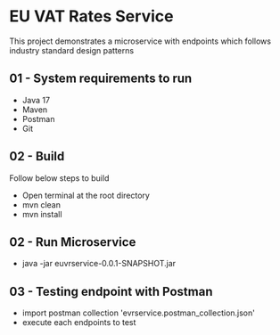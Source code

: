 # EU VAT Rates Service 

This project demonstrates a microservice with endpoints which follows industry standard design patterns

## 01 - System requirements to run
* Java 17
* Maven
* Postman
* Git

## 02 - Build

Follow below steps to build
* Open terminal at the root directory
* mvn clean
* mvn install

## 02 - Run Microservice
* java -jar euvrservice-0.0.1-SNAPSHOT.jar

## 03 - Testing endpoint with Postman
* import postman collection 'evrservice.postman_collection.json'
* execute each endpoints to test


